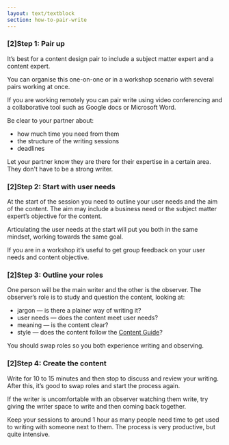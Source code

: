```yaml
---
layout: text/textblock
section: how-to-pair-write
---
```

### [2]Step 1: Pair up
It’s best for a content design pair to include a subject matter expert and a content expert.

You can organise this one-on-one or in a workshop scenario with several pairs working at once.

If you are working remotely you can pair write using video conferencing and a collaborative tool such as Google docs or Microsoft Word.

Be clear to your partner about:
- how much time you need from them
- the structure of the writing sessions
- deadlines

Let your partner know they are there for their expertise in a certain area. They don't have to be a strong writer.

### [2]Step 2: Start with user needs
At the start of the session you need to outline your user needs and the aim of the content. The aim may include a business need or the subject matter expert’s objective for the content.

Articulating the user needs at the start will put you both in the same mindset, working towards the same goal.

If you are in a workshop it’s useful to get group feedback on your user needs and content objective.

### [2]Step 3: Outline your roles
One person will be the main writer and the other is the observer. The observer’s role is to study and question the content, looking at:

- jargon — is there a plainer way of writing it?
- user needs — does the content meet user needs?
- meaning — is the content clear?
- style — does the content follow the [Content Guide](https://guides.service.gov.au/content-guide/)?

You should swap roles so you both experience writing and observing.

### [2]Step 4: Create the content
Write for 10 to 15 minutes and then stop to discuss and review your writing. After this, it’s good to swap roles and start the process again.

If the writer is uncomfortable with an observer watching them write, try giving the writer space to write and then coming back together.

Keep your sessions to around 1 hour as many people need time to get used to writing with someone next to them. The process is very productive, but quite intensive.
